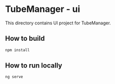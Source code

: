 # TubeManager - ui

This directory contains UI project for TubeManager.

## How to build

```bash
npm install
```

## How to run locally

```bash
ng serve
```
